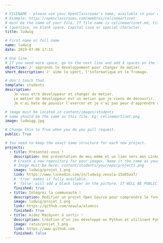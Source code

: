 ```yaml
---

# FILENAME : please use your OpenClassrooms's name, available in your url.
# Example: https://openclassrooms.com/membres/celinemartinet
# must be the name of your file. If file name is celinemartinet.md, title is celinemartinet.
# lowercase, no blank space, Capital case or special character.
title: ludwig

# First name or full name
name: ludwig
date: 2019-07-06 17:15

# One line.
# If you need more space, go to the next line and add 4 spaces on the left, as in 'description'.
objective: J' apprends le developpement pour changer de metier.
short_description: J' aime le sport, l'informatique et le fromage.

# don't touch that
template: students
description:
    Je veux etre developpeur et changer de metier.
    Le metier de developpeur est un metier que je viens de decouvrir.
    Je n'ai hate de pouvoir l'exercer et je n'ai pas peur d'apprendre de A a Z se metier.

# image must be located in content/images/students
# name should be the same as this file. Eg: celinemartinet.png
image: ludwigg.jpg

# Change this to True when you do you pull request.
public: True

# You need to keep the exact same structure for each new project.
projects:
  - title: Présentez-vous !
    description: Une présentation de moi-même et un lien vers mon LinkedIn.
    # Create a new repository for your images. Name it the same as your nickname and profile picture.
    # Image must be here: content/students/yourrepo/project1.png
    image: ludwig/projet_1.png
    link: https://www.linkedin.com/in/ludwig-zeoula-15a05aa7/
    # 'true' makes it fully available.
    # 'false' will add a black layer on the picture. IT WILL BE PUBLIC!
    finished: true
  - title: Intégrez la communauté !
    description: Modifier un projet Open Source pour comprendre le fonctionnement de Git, de Github et des pull requests.
    image: ludwig/projet_2.png
    link: https://github.com/zeoula/alumnis
    finished: true
  - title: Aidez MacGyver à sortir !
    description: Création d’un jeu développé en Python et utilisant PyGame.
    image: ratus/projet_3.png
    link: https://www.github.com
    finished: false
---
```


